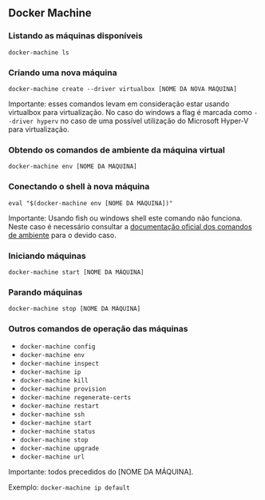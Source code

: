 ## Docker Machine

### Listando as máquinas disponíveis
```
docker-machine ls
```

### Criando uma nova máquina
```
docker-machine create --driver virtualbox [NOME DA NOVA MÁQUINA]
```
Importante: esses comandos levam em consideração estar usando virtualbox para virtualização. No caso do windows a flag é marcada como ```--driver hyperv``` no caso de uma possível utilização do Microsoft Hyper-V para virtualização.

### Obtendo os comandos de ambiente da máquina virtual

```
docker-machine env [NOME DA MÁQUINA]
```

### Conectando o shell à nova máquina
```
eval "$(docker-machine env [NOME DA MÁQUINA])"
```
Importante: Usando fish ou windows shell este comando não funciona. Neste caso é necessário consultar a [documentação oficial dos comandos de ambiente](https://docs.docker.com/machine/reference/env/) para o devido caso.

### Iniciando máquinas
```
docker-machine start [NOME DA MÁQUINA]
```
### Parando máquinas
```
docker-machine stop [NOME DA MÁQUINA]
```

### Outros comandos de operação das máquinas
- `docker-machine config`
- `docker-machine env`
- `docker-machine inspect`
- `docker-machine ip`
- `docker-machine kill`
- `docker-machine provision`
- `docker-machine regenerate-certs`
- `docker-machine restart`
- `docker-machine ssh`
- `docker-machine start`
- `docker-machine status`
- `docker-machine stop`
- `docker-machine upgrade`
- `docker-machine url`

Importante: todos precedidos do [NOME DA MÁQUINA].

Exemplo: `docker-machine ip default`
